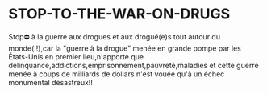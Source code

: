 # STOP-TO-THE-WAR-ON-DRUGS
Stop⛔ à la guerre aux drogues et aux drogué(e)s tout autour du monde(!!),car la "guerre à la drogue" menée en grande pompe par les États-Unis en premier lieu,n'apporte que délinquance,addictions,emprisonnement,pauvreté,maladies et cette guerre menée à coups de milliards de dollars n'est vouée qu'à un échec monumental désastreux!! 
